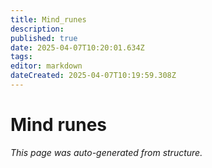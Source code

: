 ```yaml
---
title: Mind_runes
description: 
published: true
date: 2025-04-07T10:20:01.634Z
tags: 
editor: markdown
dateCreated: 2025-04-07T10:19:59.308Z
---
```


# Mind runes

*This page was auto-generated from structure.*